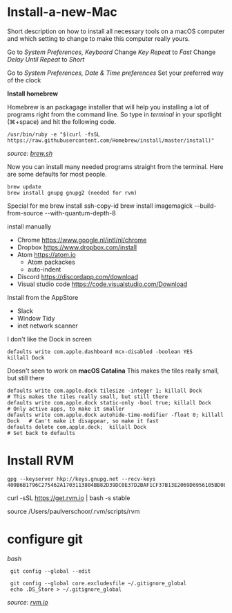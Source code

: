# Install-a-new-Mac
Short description on how to install all necessary tools on a macOS computer and which setting to change to make this computer really yours.

Go to *System Preferences, Keyboard*
Change *Key Repeat* to *Fast*
Change *Delay Until Repeat* to *Short*

Go to *System Preferences, Date & Time preferences*
Set your preferred way of the clock






**Install homebrew**

Homebrew is an packagage installer that will help you installing a lot of programs right from the command line. So type in *terminal* in your spotlight (⌘+space) and hit the following code.

    /usr/bin/ruby -e "$(curl -fsSL https://raw.githubusercontent.com/Homebrew/install/master/install)"

*source: [brew.sh](https://brew.sh/)*

Now you can install many needed programs straight from the terminal.
Here are some defaults for most people.

    brew update
    brew install gnupg gnupg2 (needed for rvm)    
    
Special for me
    brew install ssh-copy-id
    brew install imagemagick --build-from-source --with-quantum-depth-8
    


install manually
* Chrome https://www.google.nl/intl/nl/chrome
* Dropbox https://www.dropbox.com/install
* Atom https://atom.io
  * Atom packackes
  * auto-indent
* Discord https://discordapp.com/download
* Visual studio code https://code.visualstudio.com/Download

Install from the AppStore
* Slack
* Window Tidy
* inet network scanner


I don't like the Dock in screen

    defaults write com.apple.dashboard mcx-disabled -boolean YES
    killall Dock

Doesn't seen to work on **macOS Catalina**
    This makes the tiles really small, but still there
    
    defaults write com.apple.dock tilesize -integer 1; killall Dock               # This makes the tiles really small, but still there
    defaults write com.apple.dock static-only -bool true; killall Dock            # Only active apps, to make it smaller
    defaults write com.apple.dock autohide-time-modifier -float 0; killall Dock   # Can't make it disappear, so make it fast
    defaults delete com.apple.dock;  killall Dock                                 # Set back to defaults


# Install RVM

    gpg --keyserver hkp://keys.gnupg.net --recv-keys 409B6B1796C275462A1703113804BB82D39DC0E37D2BAF1CF37B13E2069D6956105BD0E739499BDB
    
  curl -sSL https://get.rvm.io | bash -s stable
  
   source /Users/paulverschoor/.rvm/scripts/rvm
  
 # configure git
 *bash*
 
     git config --global --edit
     
     git config --global core.excludesfile ~/.gitignore_global
     echo .DS_Store > ~/.gitignore_global
     

*source: [rvm.io](http://rvm.io)* 
